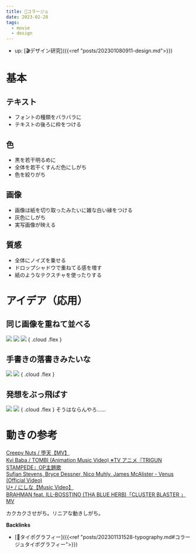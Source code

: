 ```yaml
---
title: 📝コラージュ
date: 2023-02-28
tags:
  - movie
  - design
---
```


- up: [🎬デザイン研究]({{<ref "posts/202301080911-design.md">}})

# 基本

## テキスト
- フォントの種類をバラバラに  
- テキストの後ろに枠をつける

## 色
- 黒を若干明るめに
- 全体を若干くすんだ色にしがち
- 色を絞りがち

## 画像
- 画像は紙を切り取ったみたいに雑な白い縁をつける  
- 灰色にしがち
- 実写画像が映える

## 質感
- 全体にノイズを乗せる  
- ドロップシャドウで重ねてる感を増す
- 紙のようなテクスチャを使ったりする

# アイデア（応用）
## 同じ画像を重ねて並べる
![](https://i.pinimg.com/564x/0f/9f/31/0f9f31bd4bfa598c236f6996763cc702.jpg)
![](https://i.pinimg.com/564x/f5/84/c3/f584c3736abb81cf2deb8fe1196fa2b0.jpg)
![](https://i.pinimg.com/564x/df/9b/2a/df9b2a7765959fa4cd3c7c1fc3d24918.jpg)
{ .cloud .flex }
  
## 手書きの落書きみたいな
![](https://i.pinimg.com/564x/3b/1c/25/3b1c25f0b55701338db16892b8dd452c.jpg)
![](https://i.pinimg.com/564x/36/8d/f7/368df70fe1d7699d884aec6ea474c1e0.jpg)
{ .cloud .flex }

## 発想をぶっ飛ばす
![](https://i.pinimg.com/564x/04/f0/23/04f023c08e719ff5e4b3acf1c45bf85b.jpg)
![](https://i.pinimg.com/564x/cd/54/8c/cd548ce111c163038e8ce50cb7cbc5a9.jpg)
{ .cloud .flex }
そうはならんやろ......

# 動きの参考
[Creepy Nuts / 堕天【MV】](https://youtu.be/HRL5Cp_mPeo)  
[Kvi Baba / TOMBI (Animation Music Video) ※TV アニメ『TRIGUN STAMPEDE』OP主題歌](https://youtu.be/-RQTxqPc5T0)  
[Sufjan Stevens, Bryce Dessner, Nico Muhly, James McAlister - Venus (Official Video)](https://youtu.be/IVMVEWhAU3g)  
[U+ / にしな【Music Video】](https://youtu.be/BI9BAZfCaNc)  
[BRAHMAN feat. ILL-BOSSTINO (THA BLUE HERB)「CLUSTER BLASTER 」MV](https://youtu.be/CdoPneh0ifY)  

カクカクさせがち。リニアな動きしがち。

**Backlinks**
- [📝タイポグラフィー]({{<ref "posts/202301131528-typography.md#コラージュタイポグラフィー">}})